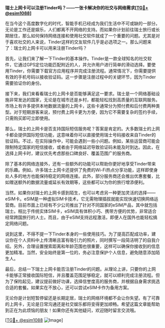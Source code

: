 **瑞士上网卡可以注册Tinder吗？——一张卡解决你的社交与网络需求[[TG💪+ @esim1088](https://t.me/s/esim1088)]**

在当今这个高度数字化的时代，智能手机已经成为我们生活中不可或缺的一部分。无论是工作还是娱乐，人们都离不开网络的支持。而如果你计划前往瑞士旅行或长期居住，那么如何保持网络连接和使用社交软件就成了一个重要的问题。尤其是对于喜欢社交的人来说，Tinder这样的交友软件几乎是必选项之一。那么问题来了：瑞士的上网卡可以用来注册Tinder吗？

首先，让我们来了解一下Tinder的基本操作。Tinder是一款全球知名的社交软件，它通过GPS定位功能匹配附近的人，并允许用户进行简单的滑动选择。要使用Tinder，你需要下载官方应用程序并完成注册流程。通常情况下，你需要提供有效的手机号码以接收验证码。这一步骤是注册过程中的关键环节，因为Tinder需要验证你的身份。

接下来，我们来看看瑞士的上网卡是否能够满足这一要求。瑞士是一个网络基础设施非常发达的国家，无论是在城市还是乡村，都能轻松找到高质量的互联网服务。市场上有许多提供本地数据流量的上网卡，这些卡通常分为预付费和后付费两种类型。对于短期游客来说，预付费上网卡更为方便，因为它不需要复杂的签约手续，只需购买即可立即使用。

那么，瑞士的上网卡是否支持国际短信服务呢？答案是肯定的。大多数瑞士的上网卡都会提供国际短信功能，这意味着你可以直接使用瑞士号码接收来自Tinder的验证码。不过，在实际操作中，可能会遇到一些小问题。例如，某些运营商可能会限制特定国家的短信接收，或者由于网络延迟导致验证码未能及时到达。因此，在选择上网卡时，建议优先考虑那些口碑良好、覆盖范围广的服务商。

除了基本的网络连接外，还有一些额外的功能可以帮助你更好地享受Tinder带来的乐趣。例如，许多瑞士上网卡还提供了免费的Wi-Fi热点分享功能，这样即使身处人多的地方也能保持稳定的网络连接。此外，部分服务商还会推出优惠套餐，比如赠送额外的数据流量或延长有效期等，这些都可以为你的旅行增添便利。

当然，如果你对瑞士的上网卡感到陌生，也可以考虑另一种更加灵活的选择——eSIM卡。eSIM是一种虚拟SIM卡技术，它无需物理插拔就能实现快速切换网络运营商。目前市面上已经有不少公司推出了针对不同国家的eSIM产品，其中就包括瑞士。相比于传统实体SIM卡，eSIM具有体积小巧、携带方便的优势，非常适合经常跨国旅行的人士。而且，由于eSIM支持远程激活，即便人在国外也能轻松搞定网络问题。

说到这里，不得不提一下Tinder本身的一些使用技巧。为了提高匹配成功率，建议你在个人资料中上传清晰且富有吸引力的照片，同时撰写一段简洁明了的自我介绍。另外，合理设置搜索距离和年龄范围也很重要，这样可以确保你接收到的信息更加精准。当然，安全始终是第一位的，务必注意保护个人信息，避免随意添加陌生人。

最后，总结一下瑞士上网卡能否注册Tinder的问题。从理论上讲，只要你的上网卡能够正常接收国际短信，并且覆盖范围足够稳定，就可以顺利完成注册流程。但为了保险起见，建议提前做好功课，选择信誉度高的服务商，并根据自身需求挑选合适的套餐。如果实在不放心，还可以尝试eSIM卡作为备用方案。

无论你是计划短暂停留还是长期定居，瑞士的网络环境都不会让你失望。有了可靠的上网卡，无论是日常沟通还是社交娱乐都将变得更加顺畅。希望这篇文章能帮助到正在为此烦恼的朋友！如果你还有其他疑问，欢迎随时留言交流哦。

[[TG💪+ @esim1088](https://t.me/s/esim1088) ![Image](https://i.postimg.cc/4NQfJmqS/Snipaste-2025-05-13-00-14-12.png)]